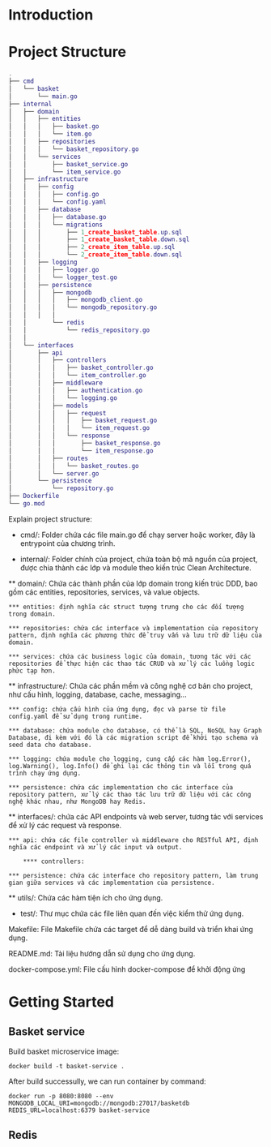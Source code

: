 # Introduction

# Project Structure
```lua
.
├── cmd
│   └── basket
│       └── main.go
├── internal
│   ├── domain
│   │   ├── entities
│   │   │   ├── basket.go
│   │   │   └── item.go
│   │   ├── repositories
│   │   │   └── basket_repository.go
│   │   └── services
│   │       ├── basket_service.go
│   │       └── item_service.go
│   ├── infrastructure
│   │   ├── config
│   │   │   ├── config.go
│   │   │   └── config.yaml
│   │   ├── database
│   │   │   ├── database.go
│   │   │   └── migrations
│   │   │       ├── 1_create_basket_table.up.sql
│   │   │       ├── 1_create_basket_table.down.sql
│   │   │       ├── 2_create_item_table.up.sql
│   │   │       └── 2_create_item_table.down.sql
│   │   ├── logging
│   │   │   ├── logger.go
│   │   │   └── logger_test.go
│   │   ├── persistence
│   │   │   ├── mongodb
│   │   │   │   ├── mongodb_client.go
│   │   │   │   └── mongodb_repository.go
│   │   │   │  
│   │       └── redis
│   │           └── redis_repository.go
│   │      
│   └── interfaces
│       ├── api
│       │   ├── controllers
│       │   │   ├── basket_controller.go
│       │   │   └── item_controller.go
│       │   ├── middleware
│       │   │   ├── authentication.go
│       │   │   └── logging.go
│       │   ├── models
│       │   │   ├── request
│       │   │   │   ├── basket_request.go
│       │   │   │   └── item_request.go
│       │   │   └── response
│       │   │       ├── basket_response.go
│       │   │       └── item_response.go
│       │   ├── routes
│       │   │   └── basket_routes.go
│       │   └── server.go
│       └── persistence
│           └── repository.go
├── Dockerfile
└── go.mod
```
Explain project structure:

* cmd/: Folder chứa các file main.go để chạy server hoặc worker, đây là entrypoint của chương trình.

* internal/: Folder chính của project, chứa toàn bộ mã nguồn của project, được chia thành các lớp và module theo kiến trúc Clean Architecture.

** domain/: Chứa các thành phần của lớp domain trong kiến trúc DDD, bao gồm các entities, repositories, services, và value objects.
    
    *** entities: định nghĩa các struct tượng trưng cho các đối tượng trong domain.

    *** repositories: chứa các interface và implementation của repository pattern, định nghĩa các phương thức để truy vấn và lưu trữ dữ liệu của domain.

    *** services: chứa các business logic của domain, tương tác với các repositories để thực hiện các thao tác CRUD và xử lý các luồng logic phức tạp hơn.

** infrastructure/: Chứa các phần mềm và công nghệ cơ bản cho project, như cấu hình, logging, database, cache, messaging...

    *** config: chứa cấu hình của ứng dụng, đọc và parse từ file config.yaml để sử dụng trong runtime.

    *** database: chứa module cho database, có thể là SQL, NoSQL hay Graph Database, đi kèm với đó là các migration script để khởi tạo schema và seed data cho database.

    *** logging: chứa module cho logging, cung cấp các hàm log.Error(), log.Warning(), log.Info() để ghi lại các thông tin và lỗi trong quá trình chạy ứng dụng.

    *** persistence: chứa các implementation cho các interface của repository pattern, xử lý các thao tác lưu trữ dữ liệu với các công nghệ khác nhau, như MongoDB hay Redis.

** interfaces/: chứa các API endpoints và web server, tương tác với services để xử lý các request và response.

    *** api: chứa các file controller và middleware cho RESTful API, định nghĩa các endpoint và xử lý các input và output.

        **** controllers:

    *** persistence: chứa các interface cho repository pattern, làm trung gian giữa services và các implementation của persistence.


** utils/: Chứa các hàm tiện ích cho ứng dụng.

* test/: Thư mục chứa các file liên quan đến việc kiểm thử ứng dụng.

Makefile: File Makefile chứa các target để dễ dàng build và triển khai ứng dụng.

README.md: Tài liệu hướng dẫn sử dụng cho ứng dụng.

docker-compose.yml: File cấu hình docker-compose để khởi động ứng


# Getting Started
## Basket service
Build basket microservice image:
```
docker build -t basket-service .
```

After build successully, we can run container by command:
```
docker run -p 8080:8080 --env MONGODB_LOCAL_URI=mongodb://mongodb:27017/basketdb REDIS_URL=localhost:6379 basket-service
```

## Redis 
